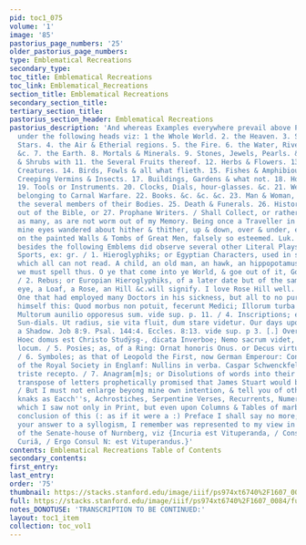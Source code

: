 ```yaml
---
pid: toc1_075
volume: '1'
image: '85'
pastorius_page_numbers: '25'
older_pastorius_page_numbers: 
type: Emblematical Recreations
secondary_type: 
toc_title: Emblematical Recreations
toc_link: Emblematical_Recreations
section_title: Emblematical Recreations
secondary_section_title: 
tertiary_section_title: 
pastorius_section_header: Emblematical Recreations
pastorius_description: 'And whereas Examples everywhere prevail above Precepts, I
  under the following heads viz: 1 the Whole World. 2. the Heaven. 3. Sun, Moon and
  Stars. 4. the Air & Etherial regions. 5. the Fire. 6. the Water, Rivers, Fountains.
  &c. 7. the Earth. 8. Mortals & Minerals. 9. Stones, Jewels, Pearls. &c. 10. Trees
  & Shrubs with 11. the Several Fruits thereof. 12. Herbs & Flowers. 13. Fourfooted
  Creatures. 14. Birds, Fowls & all what flieth. 15. Fishes & Amphibious. 16. Serpents,
  Creeping Vermins & Insects. 17. Buildings, Gardens & what not. 18. Houshold Stuff.
  19. Tools or Instruments. 20. Clocks, Dials, hour-glasses. &c. 21. Weapons & things
  belonging to Carnal Warfare. 22. Books. &c. &c. &c. 23. Man & Woman, as also 24.
  the several members of their Bodies. 25. Death & Funerals. 26. Histories either
  out of the Bible, or 27. Prophane Writers. / Shall Collect, or rather Recollect
  as many, as are not worm out of my Memory. Being once a Traveller in the World,
  mine eyes wandered about hither & thither, up & down, over & under, especially gazing
  on the painted Walls & Tombs of Great Men, falsely so esteemed. Luk. 18:19. and
  besides the following Emblems did observe several other Literal Plays and Ingenious
  Sports, ex: gr. / 1. Hieroglyphiks; or Egyptian Characters, used in stead of words;
  which all can not read. A child, an old man, an hawk, an hippopotamus & a crocodile
  we must spell thus. O ye that come into ye World, & goe out of it, God hates Impudence.
  / 2. Rebus; or Europian Hieroglyphiks, of a later date but of the same kind; an
  eye, a Loaf, a Rose, an Hill &c.will signify. I love Rose Hill well. / 3. Epitaphs;
  One that had employed many Doctors in his sickness, but all to no purpose, made
  himself this: Quod morbus non potuit, fecerunt Medici; Illorum turba me peremit.
  Multorum aunilio opporesus sum. vide sup. p. 11. / 4. Inscriptions; especially over
  Sun-dials. Ut radius, sie vita fluit, dum stare videtur. Our days upon earth are
  a Shadow. Job 8:9. Psal. 144:4. Eccles. 8:13. vide sup. p 3. [.] Over a School-door:
  Hoec domus est Christo Studÿsg-, dicata Inverboe; Nemo sacrum videt, dedecoretue
  locum. / 5. Posies; as, of a Ring: Ornat honoris Onus. or Decus virtute meredum.
  / 6. Symboles; as that of Leopold the First, now German Emperour: Consilio & Industrà.
  of the Royal Society in Englanf: Nullins in verba. Caspar Schwenckfels Nil Christo
  triste recepto. / 7. Anagram[m]s; or Disolutions of words into their elements; this
  transpose of letters prophetically promised that James Stuart would be a Just Master.
  / But I must not enlarge beyong mine own intention, & tell you of other fine Poetical
  knaks as Eacch''s, Achrostiches, Serpentine Verses, Recurrents, Numerals, &c. --
  which I saw not only in Print, but even upon Columns & Tables of marble. S for a
  conclusion of this (: as if it were a :) Preface I shall say no more; desiring only
  your answer to a syllogism, I remember was represented to my view in a glass-window
  of the Senate-house of Nurnberg, viz {Incuria est Vituperanda, / Consul N: est in
  Curiâ, / Ergo Consul N: est Vituperandus.}'
contents: Emblematical Recreations Table of Contents
secondary_contents: 
first_entry: 
last_entry: 
order: '75'
thumbnail: https://stacks.stanford.edu/image/iiif/ps974xt6740%2F1607_0084/full/100,/0/default.jpg
full: https://stacks.stanford.edu/image/iiif/ps974xt6740%2F1607_0084/full/full/0/default.jpg
notes_DONOTUSE: 'TRANSCRIPTION TO BE CONTINUED:'
layout: toc1_item
collection: toc_vol1
---
```

